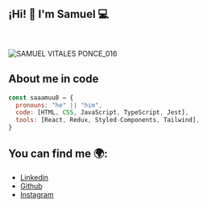 ## ¡Hi! 👋 I'm Samuel 💻
</br>

![SAMUEL VITALES PONCE_016](https://user-images.githubusercontent.com/127085819/227794111-d61ec4e8-6f5a-41d4-b6db-8f3e89edda36.jpg)

## About me in code

```js
const saaamuu8 = {
  pronouns: "he" || "him",
  code: [HTML, CSS, JavaScript, TypeScript, Jest],
  tools: [React, Redux, Styled-Components, Tailwind],
}
```

## You can find me 🌍:

- [Linkedin](https://www.linkedin.com/in/samuel-vitales-ponce/)
- [Github](https://github.com/saaamuu8)
- [Instagram](https://www.instagram.com/saaamuu8/)
